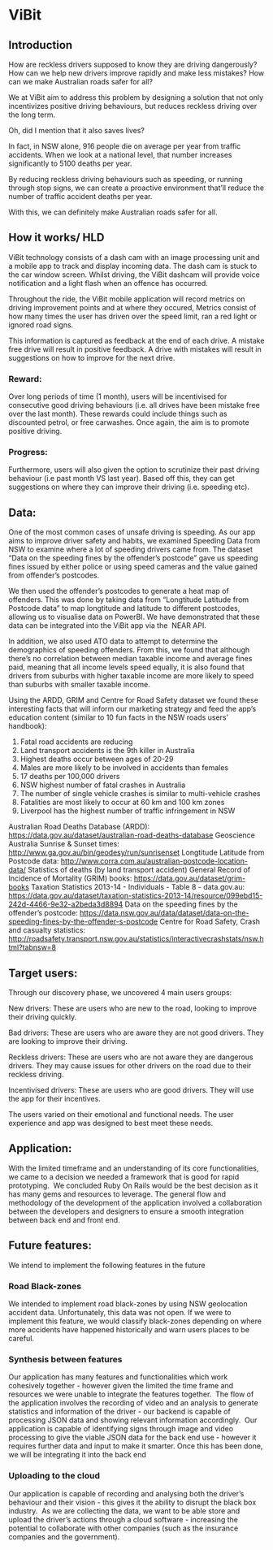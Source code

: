 # ViBit

## Introduction
How are reckless drivers supposed to know they are driving dangerously?
How can we help new drivers improve rapidly and make less mistakes?
How can we make Australian roads safer for all?

We at ViBit aim to address this problem by designing a solution that not only incentivizes positive driving behaviours, but reduces reckless driving over the long term.

Oh, did I mention that it also saves lives?

In fact, in NSW alone, 916 people die on average per year from traffic accidents. When we look at a national level, that number increases significantly to 5100 deaths per year.

By reducing reckless driving behaviours such as speeding, or running through stop signs, we can create a proactive environment that’ll reduce the number of traffic accident deaths per year.

With this, we can definitely make Australian roads safer for all.

## How it works/ HLD
ViBit technology consists of a dash cam with an image processing unit and a mobile app to track and display incoming data. The dash cam is stuck to the car window screen. Whilst driving, the ViBit dashcam will provide voice notification and a light flash when an offence has occurred.

Throughout the ride, the ViBit mobile application will record metrics on driving improvement points and at where they occured, Metrics consist of how many times the user has driven over the speed limit, ran a red light or ignored road signs.

This information is captured as feedback at the end of each drive. A mistake free drive will result in positive feedback. A drive with mistakes will result in suggestions on how to improve for the next drive.

### Reward:
Over long periods of time (1 month), users will be incentivised for consecutive good driving behaviours (i.e. all drives have been mistake free over the last month). These rewards could include things such as discounted petrol, or free carwashes. Once again, the aim is to promote positive driving.

### Progress:
Furthermore, users will also given the option to scrutinize their past driving behaviour (i.e past month VS last year). Based off this, they can get suggestions on where they can improve their driving (i.e. speeding etc).



## Data:

One of the most common cases of unsafe driving is speeding. As our app aims to improve driver safety and habits, we examined Speeding Data from NSW to examine where a lot of speeding drivers came from. The dataset “Data on the speeding fines by the offender’s postcode” gave us speeding fines issued by either police or using speed cameras and the value gained from offender’s postcodes.

We then used the offender’s postcodes to generate a heat map of offenders. This was done by taking data from “Longtitude Latitude from Postcode data” to map longtitude and latitude to different postcodes, allowing us to visualise data on PowerBI. We have demonstrated that these data can be integrated into the ViBit app via the  NEAR API.

In addition, we also used ATO data to attempt to determine the demographics of speeding offenders. From this, we found that although there’s no correlation between median taxable income and average fines paid, meaning that all income levels speed equally, it is also found that drivers from suburbs with higher taxable income are more likely to speed than suburbs with smaller taxable income.

Using the ARDD, GRIM and Centre for Road Safety dataset we found these interesting facts that will inform our marketing strategy and feed the app’s education content (similar to 10 fun facts in the NSW roads users’ handbook):
1.	Fatal road accidents are reducing
2.	Land transport accidents is the 9th killer in Australia
3.	Highest deaths occur between ages of 20-29
4.	Males are more likely to be involved in accidents than females
5.	17 deaths per 100,000 drivers
6.	NSW highest number of fatal crashes in Australia
7.	The number of single vehicle crashes is similar to multi-vehicle crashes
8.	Fatalities are most likely to occur at 60 km and 100 km zones
9.	Liverpool has the highest number of traffic infringement in NSW

Australian Road Deaths Database (ARDD): https://data.gov.au/dataset/australian-road-deaths-database
Geoscience Australia Sunrise & Sunset times: http://www.ga.gov.au/bin/geodesy/run/sunrisenset
Longtitude Latitude from Postcode data: http://www.corra.com.au/australian-postcode-location-data/
Statistics of deaths (by land transport accident) General Record of Incidence of Mortality (GRIM) books:
https://data.gov.au/dataset/grim-books
Taxation Statistics 2013-14 - Individuals - Table 8 - data.gov.au:
https://data.gov.au/dataset/taxation-statistics-2013-14/resource/099ebd15-242d-4466-9e32-a2beda3d8894
Data on the speeding fines by the offender’s postcode: https://data.nsw.gov.au/data/dataset/data-on-the-speeding-fines-by-the-offender-s-postcode
Centre for Road Safety, Crash and casualty statistics:
http://roadsafety.transport.nsw.gov.au/statistics/interactivecrashstats/nsw.html?tabnsw=8

## Target users:
Through our discovery phase, we uncovered 4 main users groups:

New drivers: These are users who are new to the road, looking to improve their driving quickly.

Bad drivers: These are users who are aware they are not good drivers. They are looking to improve their driving.

Reckless drivers: These are users who are not aware they are dangerous drivers. They may cause issues for other drivers on the road due to their reckless driving.

Incentivised drivers: These are users who are good drivers. They will use the app for their incentives.

The users varied on their emotional and functional needs. The user experience and app was designed to best meet these needs.

## Application:
With the limited timeframe and an understanding of its core functionalities, we came to a decision we needed a framework that is good for rapid prototyping.  We concluded Ruby On Rails would be the best decision as it has many gems and resources to leverage. The general flow and methodology of the development of the application involved a collaboration between the developers and designers to ensure a smooth integration between back end and front end.

## Future features:
We intend to implement the following features in the future

### Road Black-zones

We intended to implement road black-zones by using NSW geolocation accident data. Unfortunately, this data was not open. If we were to implement this feature, we would classify black-zones depending on where more accidents have happened historically and warn users places to be careful.

### Synthesis between features

Our application has many features and functionalities which work cohesively together - however given the limited the time frame and resources we were unable to integrate the features together.  The flow of the application involves the recording of video and an analysis to generate statistics and information of the driver - our backend is capable of processing JSON data and showing relevant information accordingly.  Our application is capable of identifying signs through image and video processing to give the viable JSON data for the back end use - however it requires further data and input to make it smarter. Once this has been done, we will be integrating it into the back end

### Uploading to the cloud

Our application is capable of recording and analysing both the driver’s behaviour and their vision - this gives it the ability to disrupt the black box industry.  As we are collecting the data, we want to be able store and upload the driver’s actions through a cloud software - increasing the potential to collaborate with other companies (such as the insurance companies and the government).
